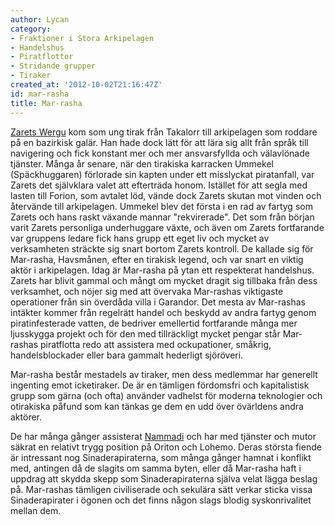```yaml
---
author: Lycan
category:
- Fraktioner i Stora Arkipelagen
- Handelshus
- Piratflottor
- Stridande grupper
- Tiraker
created_at: '2012-10-02T21:16:47Z'
id: mar-rasha
title: Mar-rasha
---
```

[Zarets Wergu] kom som ung tirak från Takalorr till arkipelagen som roddare på en bazirkisk galär. Han hade dock lätt för att lära sig allt från språk till navigering och fick konstant mer och mer ansvarsfyllda och välavlönade tjänster. Många år senare, när den tirakiska karracken Ummekel (Späckhuggaren) förlorade sin kapten under ett misslyckat piratanfall, var Zarets det självklara valet att efterträda honom. Istället för att segla med lasten till Forion, som avtalet löd, vände dock Zarets skutan mot vinden och återvände till arkipelagen. Ummekel blev det första i en rad av fartyg som Zarets och hans raskt växande mannar "rekvirerade". Det som från början varit Zarets personliga underhuggare växte, och även om Zarets fortfarande var gruppens ledare fick hans grupp ett eget liv och mycket av verksamheten sträckte sig snart bortom Zarets kontroll. De kallade sig för Mar-rasha, Havsmånen, efter en tirakisk legend, och var snart en viktig aktör i arkipelagen.
Idag är Mar-rasha på ytan ett respekterat handelshus. Zarets har blivit gammal och mångt om mycket dragit sig tillbaka från dess verksamhet, och nöjer sig med att övervaka Mar-rashas viktigaste operationer från sin överdåda villa i Garandor. Det mesta av Mar-rashas intäkter kommer från regelrätt handel och beskydd av andra fartyg genom piratinfesterade vatten, de bedriver emellertid fortfarande många mer ljusskygga projekt och för den med tillräckligt mycket pengar står Mar-rashas piratflotta redo att assistera med ockupationer, småkrig, handelsblockader eller bara gammalt hederligt sjöröveri.

Mar-rasha består mestadels av tiraker, men dess medlemmar har generellt ingenting emot icketiraker. De är en tämligen fördomsfri och kapitalistisk grupp som gärna (och ofta) använder vadhelst för moderna teknologier och otirakiska påfund som kan tänkas ge dem en udd över övärldens andra aktörer.

De har många gånger assisterat [Nammadi] och har med tjänster och mutor säkrat en relativt trygg position på Oriton och Lohemo. Deras största fiende är intressant nog Sinaderapiraterna, som många gånger hamnat i konflikt med, antingen då de slagits om samma byten, eller då Mar-rasha haft i uppdrag att skydda skepp som Sinaderapiraterna själva velat lägga beslag på. Mar-rashas tämligen civiliserade och sekulära sätt verkar sticka vissa Sinaderapirater i ögonen och det finns någon slags blodig syskonrivalitet mellan dem.

  [Zarets Wergu]: Zarets_Wergu
  [Nammadi]: Nammadi